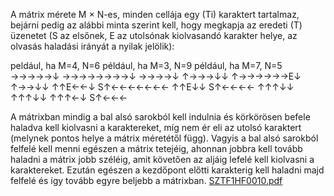 A mátrix mérete M × N-es, minden cellája egy (Ti) karaktert tartalmaz, bejárni pedig az alábbi
minta szerint kell, hogy megkapja az eredeti (T) üzenetet (S az elsőnek, E az utolsónak kiolvasandó
karakter helye, az olvasás haladási irányát a nyilak jelölik):

peldául, ha M=4, N=6              például, ha M=3, N=9                    például, ha M=7, N=5
→→→→→↓                             →→→→→→→→↓                                       →→→→↓
↑→→→↓↓                             ↑→→→→→→E↓                                       ↑→→↓↓
↑↑E←←↓                             S↑←←←←←←←                                       ↑↑E↓↓
S↑←←←←                                                                             ↑↑↑↓↓
                                                                                   ↑↑↑↓↓
                                                                                   ↑↑↑←↓
                                                                                   S↑←←←
                                                                                   
A mátrixban mindig a bal alsó sarokból kell indulnia és körkörösen befele haladva kell kiolvasni a
karaktereket, míg nem ér eli az utolsó karaktert (melynek pontos helye a mátrix méretétől függ).
Vagyis a bal alsó sarokból felfelé kell menni egészen a mátrix tetejéig, ahonnan jobbra kell tovább
haladni a mátrix jobb széléig, amit követően az aljáig lefelé kell kiolvasni a karaktereket. Ezután
egészen a kezdőpont előtti karakterig kell haladni majd felfelé és így tovább egyre beljebb a mátrixban.
[SZTF1HF0010.pdf](https://github.com/Stiiii/W92MEN_SZTF1HF0010/files/7409474/SZTF1HF0010.pdf)
